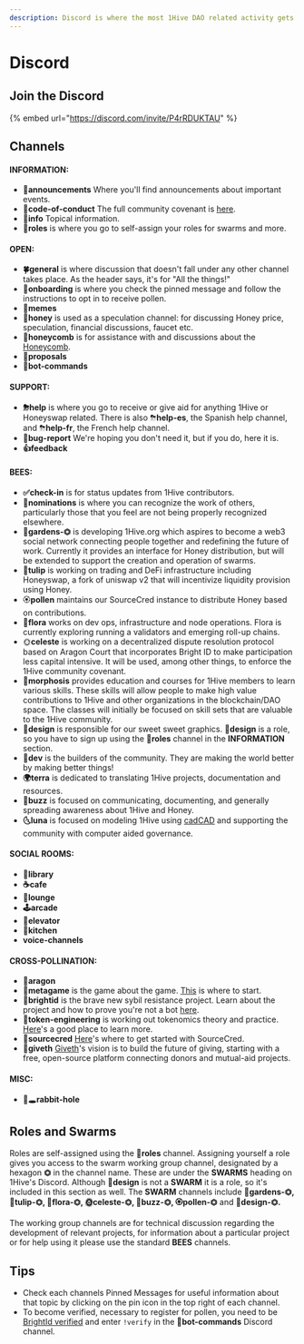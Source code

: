 ```yaml
---
description: Discord is where the most 1Hive DAO related activity gets buzzing.
---
```


# Discord

## Join the Discord

{% embed url="https://discord.com/invite/P4rRDUKTAU" %}

## Channels

#### INFORMATION:

* **📣announcements** Where you'll find announcements about important events.
* **📕code-of-conduct** The full community covenant is [here](../../community-covenant.md).
* **👀info** Topical information.
* **🧚roles** is where you go to self-assign your roles for swarms and more.

#### OPEN:

* **🍀general** is where discussion that doesn't fall under any other channel takes place. As the header says, it's for "All the things!"
* **🐛onboarding** is where you check the pinned message and follow the instructions to opt in to receive pollen.
* **🐸memes**
* **🍯honey** is used as a speculation channel: for discussing Honey price, speculation, financial discussions, faucet etc.
* **🌾honeycomb** is for assistance with and discussions about the [Honeycomb](https://hny.farm/farms).
* **🌿proposals**
* **🤖bot-commands**

#### SUPPORT:

* **⛈help** is where you go to receive or give aid for anything 1Hive or Honeyswap related. There is also  ⛈**help-es**, the Spanish help channel, and ⛈**help-fr**, the French help channel.
* **🐞bug-report** We're hoping you don't need it, but if you do, here it is. 
* **👍feedback** 

#### BEES:

* **✅check-in** is for status updates from 1Hive contributors.
* **🍄nominations** is where you can recognize the work of others, particularly those that you feel are not being properly recognized elsewhere. 
* 🌻**gardens-⏣** is developing 1Hive.org which aspires to become a web3 social network connecting people together and redefining the future of work. Currently it provides an interface for Honey distribution, but will be extended to support the creation and operation of swarms.
* 🌷**tulip** is working on trading and DeFi infrastructure including Honeyswap, a fork of uniswap v2 that will incentivize liquidity provision using Honey.
* 🏵**pollen** maintains our SourceCred instance to distribute Honey based on contributions.
* 🌺**flora** works on dev ops, infrastructure and node operations. Flora is currently exploring running a validators and emerging roll-up chains.
* 🌞**celeste** is working on a decentralized dispute resolution protocol based on Aragon Court that incorporates Bright ID to make participation less capital intensive. It will be used, among other things, to enforce the 1Hive community covenant.
* **🦋morphosis** provides education and courses for 1Hive members to learn various skills. These skills will allow people to make high value contributions to 1Hive and other organizations in the blockchain/DAO space. The classes will initially be focused on skill sets that are valuable to the 1Hive community.
* **🌈design** is responsible for our sweet sweet graphics. **🌈design** is a role, so you have to sign up using the **🧚roles** channel in the **INFORMATION** section.
* **🌾dev** is the builders of the community. They are making the world better by making better things!
* **🌍terra** is dedicated to translating 1Hive projects, documentation and resources.
* 🐝**buzz** is focused on communicating, documenting, and generally spreading awareness about 1Hive and Honey.
* **🌜luna** is focused on modeling 1Hive using [cadCAD](https://cadcad.org/) and supporting the community with computer aided governance.

#### SOCIAL ROOMS:

* **🍎library**
* **☕cafe**
* **🦩lounge**
* **🕹arcade**
* **🚦elevator**
* **🍱kitchen**
* **voice-channels**

#### CROSS-POLLINATION:

* **🦅aragon**
* **🐙metagame** is the game about the game. [This](Https://metagame.wtf) is where to start.
* **🔆brightid** is the brave new sybil resistance project. Learn about the project and how to prove you're not a bot [here](https://www.brightid.org/).
* **🌿token-engineering** is working out tokenomics theory and practice. [Here](https://tokenengineeringcommunity.github.io/website/docs/getting-started-welcome/)'s a good place to learn more.
* **🥕sourcecred** [Here](https://sourcecred.io/docs/)'s where to get started with SourceCred.
* **🦄giveth** [Giveth](https://giveth.io/join)'s vision is to build the future of giving, starting with a free, open-source platform connecting donors and mutual-aid projects.

#### MISC:

* 🐇🕳**rabbit-hole**

## Roles and Swarms

Roles are self-assigned using the 🧚**roles** channel. Assigning yourself a role gives you access to the swarm working group channel, designated by a hexagon **⏣** in the channel name. These are under the **SWARMS** heading on 1Hive's Discord. Although 🌈**design** is not a **SWARM** it is a role, so it's included in this section as well. The **SWARM** channels include 🌻**gardens-⏣, 🌷tulip-⏣, 🌺flora-⏣, 🌞celeste-⏣, 🐝buzz-⏣, 🏵pollen-⏣** and 🌈**design-⏣.**

The working group channels are for technical discussion regarding the development of relevant projects, for information about a particular project or for help using it please use the standard **BEES** channels.

## **Tips**

* Check each channels Pinned Messages for useful information about that topic by clicking on the pin icon in the top right of each channel.
* To become verified, necessary to register for pollen, you need to be [BrightId verified](../../guides/brightid.md) and enter `!verify` in the **🤖bot-commands** Discord channel.

